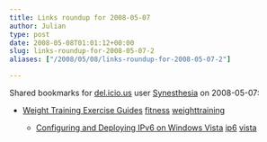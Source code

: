 ```yaml
---
title: Links roundup for 2008-05-07
author: Julian
type: post
date: 2008-05-08T01:01:12+00:00
slug: links-roundup-for-2008-05-07-2 
aliases: ["/2008/05/08/links-roundup-for-2008-05-07-2"]

---
```

Shared bookmarks for [del.icio.us][1] user [Synesthesia][2] on 2008-05-07:

  * [Weight Training Exercise Guides][3] 
    [fitness][4] [weighttraining][5] </li> 
    
      * [Configuring and Deploying IPv6 on Windows Vista][6] 
        [ip6][7] [vista][8] </li> </ul>

 [1]: https://del.icio.us/
 [2]: https://del.icio.us/synesthesia
 [3]: https://www.shapefit.com/training.html
 [4]: https://del.icio.us/synesthesia/fitness
 [5]: https://del.icio.us/synesthesia/weighttraining
 [6]: https://www.microsoft.com/downloads/details.aspx?familyid=CE286032-4DF0-4D53-A21E-1590E9280FEF
 [7]: https://del.icio.us/synesthesia/ip6
 [8]: https://del.icio.us/synesthesia/vista